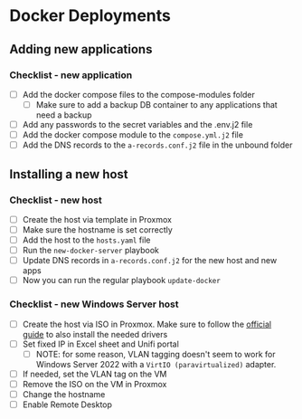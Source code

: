 # Docker Deployments

## Adding new applications

### Checklist - new application

- [ ] Add the docker compose files to the compose-modules folder
  - [ ] Make sure to add a backup DB container to any applications that need a backup
- [ ] Add any passwords to the secret variables and the .env.j2 file
- [ ] Add the docker compose module to the `compose.yml.j2` file
- [ ] Add the DNS records to the `a-records.conf.j2` file in the unbound folder

## Installing a new host

### Checklist - new host

- [ ] Create the host via template in Proxmox
- [ ] Make sure the hostname is set correctly
- [ ] Add the host to the `hosts.yaml` file
- [ ] Run the `new-docker-server` playbook
- [ ] Update DNS records in `a-records.conf.j2` for the new host and new apps
- [ ] Now you can run the regular playbook `update-docker`

### Checklist - new Windows Server host

- [ ] Create the host via ISO in Proxmox. Make sure to follow the [official guide](https://pve.proxmox.com/wiki/Windows_2022_guest_best_practices) to also install the needed drivers
- [ ] Set fixed IP in Excel sheet and Unifi portal
  - [ ] NOTE: for some reason, VLAN tagging doesn't seem to work for Windows Server 2022 with a `VirtIO (paravirtualized)` adapter.
- [ ] If needed, set the VLAN tag on the VM
- [ ] Remove the ISO on the VM in Proxmox
- [ ] Change the hostname
- [ ] Enable Remote Desktop
